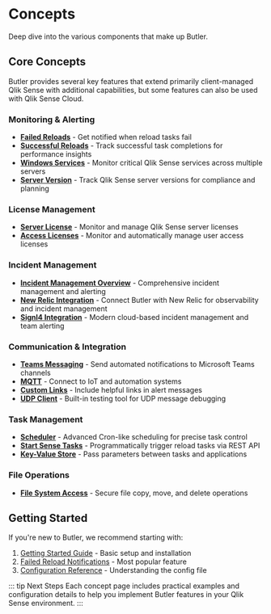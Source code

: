 # Concepts

Deep dive into the various components that make up Butler.

## Core Concepts

Butler provides several key features that extend primarily client-managed Qlik Sense with additional capabilities, but some features can also be used with Qlik Sense Cloud.

### Monitoring & Alerting

- **[Failed Reloads](/docs/concepts/reload-tasks/)** - Get notified when reload tasks fail
- **[Successful Reloads](/docs/concepts/successful-reloads)** - Track successful task completions for performance insights
- **[Windows Services](/docs/concepts/windows-services)** - Monitor critical Qlik Sense services across multiple servers
- **[Server Version](/docs/concepts/server-version)** - Track Qlik Sense server versions for compliance and planning

### License Management

- **[Server License](/docs/concepts/qlik-sense-licenses/server-license)** - Monitor and manage Qlik Sense server licenses
- **[Access Licenses](/docs/concepts/qlik-sense-licenses/access-licenses)** - Monitor and automatically manage user access licenses

### Incident Management

- **[Incident Management Overview](/docs/concepts/incident-management/)** - Comprehensive incident management and alerting
- **[New Relic Integration](/docs/concepts/incident-management/new-relic)** - Connect Butler with New Relic for observability and incident management
- **[Signl4 Integration](/docs/concepts/incident-management/signl4)** - Modern cloud-based incident management and team alerting

### Communication & Integration

- **[Teams Messaging](/docs/concepts/teams-messaging)** - Send automated notifications to Microsoft Teams channels
- **[MQTT](/docs/concepts/mqtt/)** - Connect to IoT and automation systems
- **[Custom Links](/docs/concepts/custom-links)** - Include helpful links in alert messages
- **[UDP Client](/docs/concepts/udp-client)** - Built-in testing tool for UDP message debugging

### Task Management

- **[Scheduler](/docs/concepts/scheduler/)** - Advanced Cron-like scheduling for precise task control
- **[Start Sense Tasks](/docs/concepts/start-sense-tasks)** - Programmatically trigger reload tasks via REST API
- **[Key-Value Store](/docs/concepts/key-value)** - Pass parameters between tasks and applications

### File Operations

- **[File System Access](/docs/concepts/file-system-access)** - Secure file copy, move, and delete operations

## Getting Started

If you're new to Butler, we recommend starting with:

1. [Getting Started Guide](/docs/getting-started/) - Basic setup and installation
2. [Failed Reload Notifications](/docs/concepts/reload-tasks/) - Most popular feature
3. [Configuration Reference](/docs/reference/config-file) - Understanding the config file

::: tip Next Steps
Each concept page includes practical examples and configuration details to help you implement Butler features in your Qlik Sense environment.
:::
